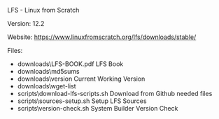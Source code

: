 LFS - Linux from Scratch

Version: 12.2

Website: https://www.linuxfromscratch.org/lfs/downloads/stable/

Files:
- downloads\LFS-BOOK.pdf            LFS Book
- downloads\md5sums                 
- downloads\version                 Current Working Version
- downloads\wget-list               
- scripts\download-lfs-scripts.sh   Download from Github needed files
- scripts\sources-setup.sh          Setup LFS Sources
- scripts\version-check.sh          System Builder Version Check
